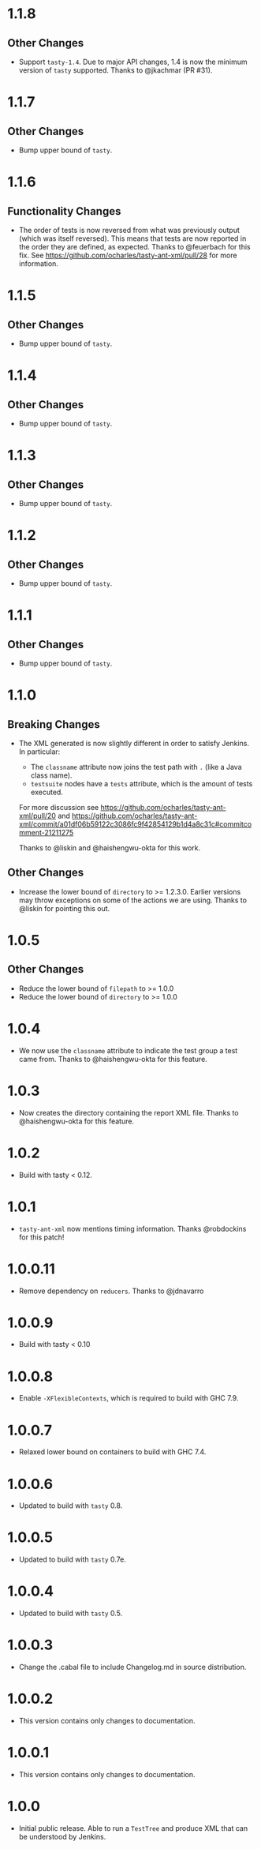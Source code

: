 # 1.1.8

## Other Changes

* Support `tasty-1.4`. Due to major API changes, 1.4 is now the minimum version
  of `tasty` supported. Thanks to @jkachmar (PR #31).

# 1.1.7

## Other Changes

* Bump upper bound of `tasty`.

# 1.1.6

## Functionality Changes

* The order of tests is now reversed from what was previously output (which was
  itself reversed). This means that tests are now reported in the order they are
  defined, as expected. Thanks to @feuerbach for this fix. See
  https://github.com/ocharles/tasty-ant-xml/pull/28 for more information.


# 1.1.5

## Other Changes

* Bump upper bound of `tasty`.


# 1.1.4

## Other Changes

* Bump upper bound of `tasty`.


# 1.1.3

## Other Changes

* Bump upper bound of `tasty`.


# 1.1.2

## Other Changes

* Bump upper bound of `tasty`.


# 1.1.1

## Other Changes

* Bump upper bound of `tasty`.


# 1.1.0

## Breaking Changes

* The XML generated is now slightly different in order to satisfy Jenkins. In
  particular:

  * The `classname` attribute now joins the test path with `.` (like a Java
    class name).
  * `testsuite` nodes have a `tests` attribute, which is the amount of tests
    executed.

  For more discussion see https://github.com/ocharles/tasty-ant-xml/pull/20 and
  https://github.com/ocharles/tasty-ant-xml/commit/a01df06b59122c3086fc9f42854129b1d4a8c31c#commitcomment-21211275

  Thanks to @liskin and @haishengwu-okta for this work.

## Other Changes

* Increase the lower bound of `directory` to >= 1.2.3.0. Earlier versions may
  throw exceptions on some of the actions we are using. Thanks to @liskin for
  pointing this out.


# 1.0.5

## Other Changes

* Reduce the lower bound of `filepath` to >= 1.0.0
* Reduce the lower bound of `directory` to >= 1.0.0

# 1.0.4

* We now use the `classname` attribute to indicate the test group a test came from. Thanks to @haishengwu-okta for this feature.

# 1.0.3

* Now creates the directory containing the report XML file. Thanks to @haishengwu-okta for this feature.

# 1.0.2

* Build with tasty < 0.12.

# 1.0.1

* `tasty-ant-xml` now mentions timing information. Thanks @robdockins for this patch!

# 1.0.0.11

* Remove dependency on `reducers`. Thanks to @jdnavarro

# 1.0.0.9

* Build with tasty < 0.10

# 1.0.0.8

* Enable `-XFlexibleContexts`, which is required to build with GHC 7.9.

# 1.0.0.7

* Relaxed lower bound on containers to build with GHC 7.4.

# 1.0.0.6

* Updated to build with `tasty` 0.8.

# 1.0.0.5

* Updated to build with `tasty` 0.7e.

# 1.0.0.4

* Updated to build with `tasty` 0.5.

# 1.0.0.3

* Change the .cabal file to include Changelog.md in source distribution.

# 1.0.0.2

* This version contains only changes to documentation.

# 1.0.0.1

* This version contains only changes to documentation.

# 1.0.0

* Initial public release. Able to run a `TestTree` and produce XML that can be
  understood by Jenkins.
